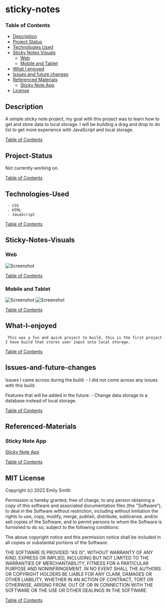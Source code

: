 # sticky-notes

### Table of Contents
   - [Description](#Description)
   - [Project Status](#Project-Status)
   - [Technologies Used](#Technologies-Used)
   - [Sticky Notes Visuals](#Sticky-Notes-Visuals)
        - [Web](#Web)
        - [Mobile and Tablet](#Mobile-and-Tablet)
   - [What I enjoyed](#What-I-enjoyed)
   - [Issues and future changes](#Issues-and-future-changes)
   - [Referenced Materials](#Referenced-Materials)
        - [Sticky Note App](#Sticky-Note-App)
   - [License](#MIT-License)
   

## Description
A simple sticky note project, my goal with this project was to learn how to get and store data to local storage. I will be building a drag and drop to do list to get more experience with JavaScript and local storage. 


[Table of Contents](#Table-of-Contents)

## Project-Status
 Not currently working on.


[Table of Contents](#Table-of-Contents)

## Technologies-Used
     - CSS
     - HTML
     - JavaScript


[Table of Contents](#Table-of-Contents)

## Sticky-Notes-Visuals

### Web
![Screenshot](/README-IMGS/sticky-notes-desktop.png)


[Table of Contents](#Table-of-Contents)

### Mobile and Tablet
![Screenshot](/README-IMGS/sticky-notes-mobile.png)
![Screenshot](/README-IMGS/sticky-notes-tablet.png)


[Table of Contents](#Table-of-Contents)

## What-I-enjoyed
     This was a fun and quick project to build, this is the first project I have build that stores user input into local storage. 


[Table of Contents](#Table-of-Contents)

## Issues-and-future-changes
Issues I came across during the build:
     - I did not come across any issues with this build.

Features that will be added in the future:
     - Change data storage to a database instead of local storage.


[Table of Contents](#Table-of-Contents)

## Referenced-Materials

### Sticky Note App
[Sticky Note App](https://www.youtube.com/watch?v=Efo7nIUF2JY&list=PL7p77eAgOOtK-mWrVj2bBnZztU9rcO6oO&index=3&t=677s)

[Table of Contents](#Table-of-Contents)

## MIT License
Copyright (c) 2022 Emily Smith

Permission is hereby granted, free of charge, to any person obtaining a copy of this software and associated documentation files (the "Software"), to deal in the Software without restriction, including without limitation the rights to use, copy, modify, merge, publish, distribute, sublicense, and/or sell copies of the Software, and to permit persons to whom the Software is furnished to do so, subject to the following conditions:

The above copyright notice and this permission notice shall be included in all copies or substantial portions of the Software.

THE SOFTWARE IS PROVIDED "AS IS", WITHOUT WARRANTY OF ANY KIND, EXPRESS OR IMPLIED, INCLUDING BUT NOT LIMITED TO THE WARRANTIES OF MERCHANTABILITY, FITNESS FOR A PARTICULAR PURPOSE AND NONINFRINGEMENT. IN NO EVENT SHALL THE AUTHORS OR COPYRIGHT HOLDERS BE LIABLE FOR ANY CLAIM, DAMAGES OR OTHER LIABILITY, WHETHER IN AN ACTION OF CONTRACT, TORT OR OTHERWISE, ARISING FROM, OUT OF OR IN CONNECTION WITH THE SOFTWARE OR THE USE OR OTHER DEALINGS IN THE SOFTWARE.


[Table of Contents](#Table-of-Contents)